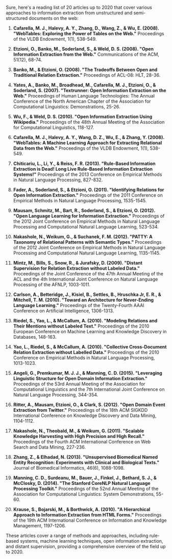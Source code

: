 Sure, here's a reading list of 20 articles up to 2020 that cover various approaches to information extraction from unstructured and semi-structured documents on the web:

1. **Cafarella, M. J., Halevy, A. Y., Zhang, D., Wang, Z., & Wu, E. (2008). "WebTables: Exploring the Power of Tables on the Web."** Proceedings of the VLDB Endowment, 1(1), 538-549.
   
2. **Etzioni, O., Banko, M., Soderland, S., & Weld, D. S. (2008). "Open Information Extraction from the Web."** Communications of the ACM, 51(12), 68-74.
   
3. **Banko, M., & Etzioni, O. (2008). "The Tradeoffs Between Open and Traditional Relation Extraction."** Proceedings of ACL-08: HLT, 28-36.
   
4. **Yates, A., Banko, M., Broadhead, M., Cafarella, M. J., Etzioni, O., & Soderland, S. (2007). "Textrunner: Open Information Extraction on the Web."** Proceedings of Human Language Technologies: The Annual Conference of the North American Chapter of the Association for Computational Linguistics: Demonstrations, 25-26.
   
5. **Wu, F., & Weld, D. S. (2010). "Open Information Extraction Using Wikipedia."** Proceedings of the 48th Annual Meeting of the Association for Computational Linguistics, 118-127.
   
6. **Cafarella, M. J., Halevy, A. Y., Wang, D. Z., Wu, E., & Zhang, Y. (2008). "WebTables: A Machine Learning Approach for Extracting Relational Data from the Web."** Proceedings of the VLDB Endowment, 1(1), 538-549.
   
7. **Chiticariu, L., Li, Y., & Reiss, F. R. (2013). "Rule-Based Information Extraction is Dead! Long Live Rule-Based Information Extraction Systems!"** Proceedings of the 2013 Conference on Empirical Methods in Natural Language Processing, 827-832.
   
8. **Fader, A., Soderland, S., & Etzioni, O. (2011). "Identifying Relations for Open Information Extraction."** Proceedings of the 2011 Conference on Empirical Methods in Natural Language Processing, 1535-1545.
   
9. **Mausam, Schmitz, M., Bart, R., Soderland, S., & Etzioni, O. (2012). "Open Language Learning for Information Extraction."** Proceedings of the 2012 Joint Conference on Empirical Methods in Natural Language Processing and Computational Natural Language Learning, 523-534.
   
10. **Nakashole, N., Weikum, G., & Suchanek, F. M. (2012). "PATTY: A Taxonomy of Relational Patterns with Semantic Types."** Proceedings of the 2012 Joint Conference on Empirical Methods in Natural Language Processing and Computational Natural Language Learning, 1135-1145.
   
11. **Mintz, M., Bills, S., Snow, R., & Jurafsky, D. (2009). "Distant Supervision for Relation Extraction without Labeled Data."** Proceedings of the Joint Conference of the 47th Annual Meeting of the ACL and the 4th International Joint Conference on Natural Language Processing of the AFNLP, 1003-1011.
   
12. **Carlson, A., Betteridge, J., Kisiel, B., Settles, B., Hruschka Jr, E. R., & Mitchell, T. M. (2010). "Toward an Architecture for Never-Ending Language Learning."** Proceedings of the Twenty-Fourth AAAI Conference on Artificial Intelligence, 1306-1313.
   
13. **Riedel, S., Yao, L., & McCallum, A. (2010). "Modeling Relations and Their Mentions without Labeled Text."** Proceedings of the 2010 European Conference on Machine Learning and Knowledge Discovery in Databases, 148-163.
   
14. **Yao, L., Riedel, S., & McCallum, A. (2010). "Collective Cross-Document Relation Extraction without Labelled Data."** Proceedings of the 2010 Conference on Empirical Methods in Natural Language Processing, 1013-1023.
   
15. **Angeli, G., Premkumar, M. J. J., & Manning, C. D. (2015). "Leveraging Linguistic Structure for Open Domain Information Extraction."** Proceedings of the 53rd Annual Meeting of the Association for Computational Linguistics and the 7th International Joint Conference on Natural Language Processing, 344-354.
   
16. **Ritter, A., Mausam, Etzioni, O., & Clark, S. (2012). "Open Domain Event Extraction from Twitter."** Proceedings of the 18th ACM SIGKDD International Conference on Knowledge Discovery and Data Mining, 1104-1112.
   
17. **Nakashole, N., Theobald, M., & Weikum, G. (2011). "Scalable Knowledge Harvesting with High Precision and High Recall."** Proceedings of the Fourth ACM International Conference on Web Search and Data Mining, 227-236.
   
18. **Zhang, Z., & Elhadad, N. (2013). "Unsupervised Biomedical Named Entity Recognition: Experiments with Clinical and Biological Texts."** Journal of Biomedical Informatics, 46(6), 1088-1098.
   
19. **Manning, C. D., Surdeanu, M., Bauer, J., Finkel, J., Bethard, S. J., & McClosky, D. (2014). "The Stanford CoreNLP Natural Language Processing Toolkit."** Proceedings of the 52nd Annual Meeting of the Association for Computational Linguistics: System Demonstrations, 55-60.
   
20. **Krause, S., Bojarski, M., & Borthwick, A. (2010). "A Hierarchical Approach to Information Extraction from HTML Forms."** Proceedings of the 19th ACM International Conference on Information and Knowledge Management, 1197-1206.

These articles cover a range of methods and approaches, including rule-based systems, machine learning techniques, open information extraction, and distant supervision, providing a comprehensive overview of the field up to 2020.